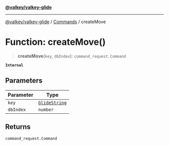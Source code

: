 [**@valkey/valkey-glide**](../../README.md)

***

[@valkey/valkey-glide](../../modules.md) / [Commands](../README.md) / createMove

# Function: createMove()

> **createMove**(`key`, `dbIndex`): `command_request.Command`

**`Internal`**

## Parameters

| Parameter | Type |
| ------ | ------ |
| `key` | [`GlideString`](../../BaseClient/type-aliases/GlideString.md) |
| `dbIndex` | `number` |

## Returns

`command_request.Command`
